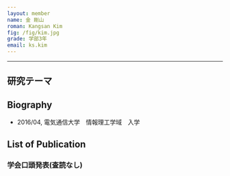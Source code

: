 ```yaml
---
layout: member
name: 金 剛山
roman: Kangsan Kim 
fig: /fig/kim.jpg
grade: 学部3年
email: ks.kim
---
```


---


## 研究テーマ

## Biography
- 2016/04, 電気通信大学　情報理工学域　入学


## List of Publication

### 学会口頭発表(査読なし)
